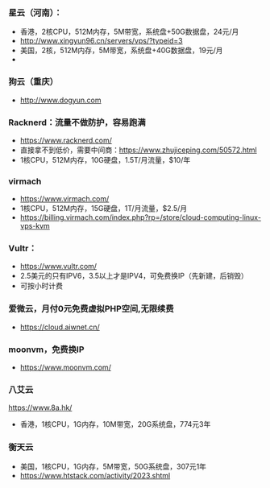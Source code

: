 ### 星云（河南）：
- 香港，2核CPU，512M内存，5M带宽，系统盘+50G数据盘，24元/月
- http://www.xingyun96.cn/servers/vps/?typeid=3
- 美国，2核，512M内存，5M带宽，系统盘+40G数据盘，19元/月
- 
### 狗云（重庆）
- http://www.dogyun.com


### Racknerd：流量不做防护，容易跑满
- https://www.racknerd.com/
- 直接拿不到低价，需要中间商：https://www.zhujiceping.com/50572.html
- 1核CPU，512M内存，10G硬盘，1.5T/月流量，$10/年

### virmach
- https://www.virmach.com/
- 1核CPU，512M内存，15G硬盘，1T/月流量，$2.5/月
- https://billing.virmach.com/index.php?rp=/store/cloud-computing-linux-vps-kvm

### Vultr：
- https://www.vultr.com/
- 2.5美元的只有IPV6，3.5以上才是IPV4，可免费换IP（先新建，后销毁）
- 可按小时计费

### 爱微云，月付0元免费虚拟PHP空间,无限续费
- https://cloud.aiwnet.cn/

### moonvm，免费换IP
- https://www.moonvm.com/

### 八艾云
https://www.8a.hk/
- 香港，1核CPU，1G内存，10M带宽，20G系统盘，774元3年

### 衡天云
- 美国，1核CPU，1G内存，5M带宽，50G系统盘，307元1年
- https://www.htstack.com/activity/2023.shtml
